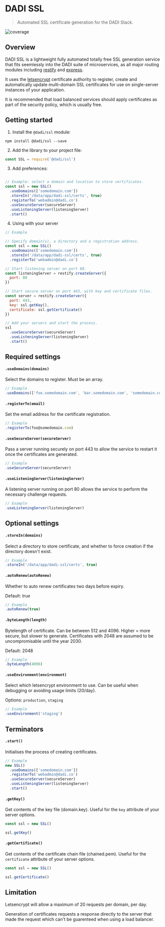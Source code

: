 # DADI SSL

> Automated SSL certificate generation for the DADI Stack.

![coverage](https://img.shields.io/badge/coverage-57%25-red.svg?style=flat?style=flat-square)

## Overview

DADI SSL is a lightweight fully automated totally free SSL generation service that fits seemlessly into the DADI suite of microservices, as all major routing modules including [restify](http://restify.com/) and [express](https://expressjs.com/).

It uses the [letsencrypt](https://letsencrypt.org/) certificate authority to register, create and automatically update multi-domain SSL certificates for use on single-server instances of your application. 

It is recommended that load balanced services should apply certificates as part of the security policy, which is usually free.

## Getting started

1. Install the `@dadi/ssl` module:

```shell
npm install @dadi/ssl --save
```

2. Add the library to your project file:

```javascript
const SSL = require('@dadi/ssl')
```

3. Add preferences:

```javascript

// Example: select a domain and location to store certificates.
const ssl = new SSL()
  .useDomains(['somedomain.com'])
  .storeIn('/data/app/dadi-ssl/certs', true)
  .registerTo('webadmin@dadi.co')
  .useSecureServer(secureServer)
  .useListeningServer(listeningServer)
  .start()
```

4. Using with your server

```javascript
// Example

// Specify domain(s), a directory and a registration address.
const ssl = new SSL()
  .useDomains(['somedomain.com'])
  .storeIn('/data/app/dadi-ssl/certs', true)
  .registerTo('webadmin@dadi.co')

// Start listening server on port 80.
const listeningServer = restify.createServer({
  port: 80
})

// Start secure server on port 443, with key and certificate files.
const server = restify.createServer({
  port: 443,
  key: ssl.getKey(),
  certificate: ssl.getCertificate()
})

// Add your servers and start the process.
ssl
  .useSecureServer(secureServer)
  .useListeningServer(listeningServer)
  .start()

```

## Required settings

#### `.useDomains(domains)`

Select the domains to register. Must be an array.

```javascript
// Example
.useDomains(['foo.somedomain.com', 'bar.somedomain.com', 'somedomain.com'])
```

#### `.registerTo(email)`

Set the email address for the certificate registration.

```javascript
// Example
.registerTo(foo@somedomain.com)

```

#### `.useSecureServer(secureServer)`

Pass a server running securely on port 443 to allow the service to restart it once the certificates are generated.

```javascript
// Example
.useSecureServer(secureServer)
```

#### `.useListeningServer(listeningServer)`

A listening server running on port 80 allows the service to perform the necessary challenge requests. 

```javascript
// Example
.useListeningServer(listeningServer)
```

## Optional settings

#### `.storeIn(domains)`

Select a directory to store certificate, and whether to force creation if the directory doesn't exist.

```javascript
// Example
.storeIn('/data/app/dadi-ssl/certs', true)
```

#### `.autoRenew(autoRenew)`

Whether to auto renew certificates two days before expiry.

Default: *true*

```javascript
// Example
.autoRenew(true)
```

#### `.byteLength(length)`

Bytelength of certificate. Can be between 512 and 4096. Higher = more secure, but slower to generate. Certificates with 2048 are assumed to be uncompromisable until the year 2030.

Default: 2048

```javascript
// Example
.byteLength(4096)
```

#### `.useEnvironment(environment)`

Select which letsencrypt environment to use. Can be useful when debugging or avoiding usage limits (20/day).

Options: `production`, `staging`

```javascript
// Example
.useEnvironment('staging')
```

## Terminators

#### `.start()`

Initialises the process of creating certificates.

```javascript
// Example
new SSL()
  .useDomains(['somedomain.com'])
  .registerTo('webadmin@dadi.co')
  .useSecureServer(secureServer)
  .useListeningServer(listeningServer)
  .start()
```

#### `.getKey()`

Get contents of the key file (domain.key). Useful for the `key` attribute of your server options.

```javascript
const ssl = new SSL()

ssl.getKey()
```

#### `.getCertificate()`

Get contents of the certificate chain file (chained.pem). Useful for the `certificate` attribute of your server options.

```javascript
const ssl = new SSL()

ssl.getCertificate()
```

## Limitation

Letsencrypt will allow a maximum of 20 requests per domain, per day. 

Generation of certificates requests a response directly to the server that made the request which can't be guarenteed when using a load balancer.